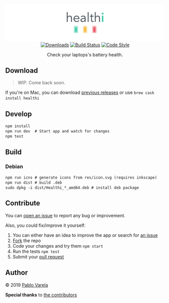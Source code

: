 <p align="center">
	<img src="https://raw.githubusercontent.com/pablopunk/healthi/master/res/biglogo.png" alt="Logo" />
	<a href="https://github.com/pablopunk/healthi-app#download"><img src="https://img.shields.io/github/downloads/pablopunk/healthi-app/total.svg" alt="Downloads" /></a>
	<a href="https://travis-ci.org/pablopunk/healthi-app"><img src="https://travis-ci.org/pablopunk/healthi-app.svg?branch=master" alt="Build Status" /></a>
	<a href="https://github.com/feross/standard"><img src="https://img.shields.io/badge/code_style-standard-brightgreen.svg" alt="Code Style" /></a>
	<p align="center">Check your laptops's battery health.</p>
</p>

## Download

> WIP. Come back soon.

If you're on Mac, you can download [previous releases](https://github.com/pablopunk/healthi-app/releases) or use `brew cask install healthi`

## Develop

```shell
npm install
npm run dev  # Start app and watch for changes
npm test
```

## Build

### Debian

```shell
npm run icns # generate icons from res/icon.svg (requires inkscape)
npm run dist # build .deb
sudo dpkg -i dist/Healthi_*_amd64.deb # install deb package
```

## Contribute

You can [open an issue][issues] to report any bug or improvement.

Also, you could fix/improve it yourself:

1. You can either have an idea to improve the app or search for [an issue][issues]
2. [Fork][fork] the repo
3. Code your changes and try them `npm start`
4. Run the tests `npm test`
5. Submit your [pull request][pr]

## Author

© 2019 [Pablo Varela](https://pablo.life)

**Special thanks** to [the contributors][contributors]

[issues]: https://github.com/pablopunk/healthi-app/issues
[fork]: https://help.github.com/articles/fork-a-repo/
[contributors]: https://github.com/pablopunk/healthi-app/graphs/contributors
[pr]: https://help.github.com/articles/creating-a-pull-request/
